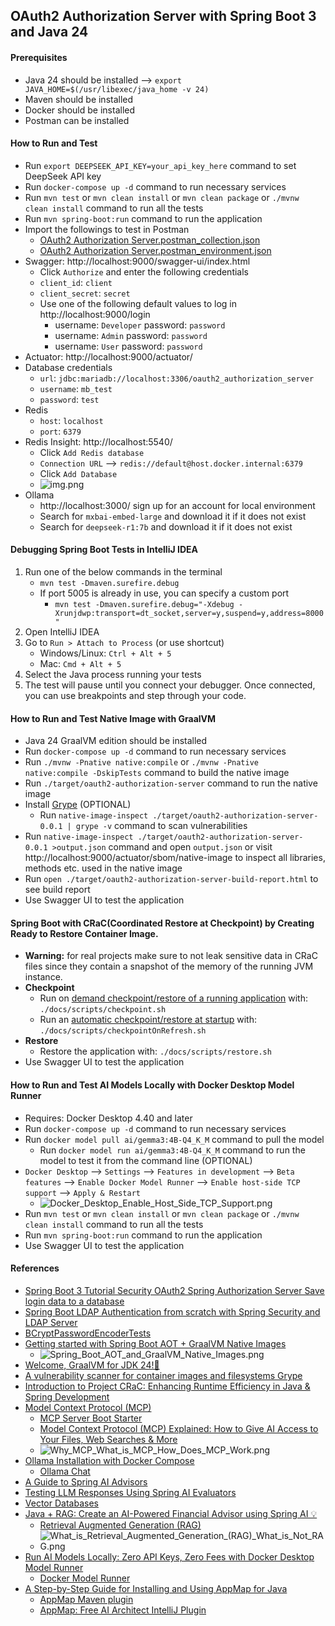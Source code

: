 ## OAuth2 Authorization Server with Spring Boot 3 and Java 24

#### Prerequisites

- Java 24 should be installed --> `export JAVA_HOME=$(/usr/libexec/java_home -v 24)`
- Maven should be installed
- Docker should be installed
- Postman can be installed

#### How to Run and Test

- Run `export DEEPSEEK_API_KEY=your_api_key_here` command to set DeepSeek API key
- Run `docker-compose up -d` command to run necessary services
- Run `mvn test` or `mvn clean install` or `mvn clean package` or `./mvnw clean install` command to run all the tests
- Run `mvn spring-boot:run` command to run the application
- Import the followings to test in Postman
    - [OAuth2 Authorization Server.postman_collection.json](docs/postman/OAuth2%20Authorization%20Server.postman_collection.json)
    - [OAuth2 Authorization Server.postman_environment.json](docs/postman/OAuth2%20Authorization%20Server.postman_environment.json)
- Swagger: http://localhost:9000/swagger-ui/index.html
    - Click `Authorize` and enter the following credentials
    - `client_id`: `client`
    - `client_secret`: `secret`
    - Use one of the following default values to log in http://localhost:9000/login
        - username: `Developer` password: `password`
        - username: `Admin` password: `password`
        - username: `User` password: `password`
- Actuator: http://localhost:9000/actuator/
- Database credentials
    - `url`: `jdbc:mariadb://localhost:3306/oauth2_authorization_server`
    - `username`: `mb_test`
    - `password`: `test`
- Redis
    - `host`: `localhost`
    - `port`: `6379`
- Redis Insight: http://localhost:5540/
    - Click `Add Redis database`
    - `Connection URL` --> `redis://default@host.docker.internal:6379`
    - Click `Add Database`
    - ![img.png](docs/Redis_Insight_Connection_Details.png)
- Ollama
    - http://localhost:3000/ sign up for an account for local environment
    - Search for `mxbai-embed-large` and download it if it does not exist
    - Search for `deepseek-r1:7b` and download it if it does not exist

#### Debugging Spring Boot Tests in IntelliJ IDEA

1. Run one of the below commands in the terminal
    - `mvn test -Dmaven.surefire.debug`
    - If port 5005 is already in use, you can specify a custom port
        - `mvn test -Dmaven.surefire.debug="-Xdebug -Xrunjdwp:transport=dt_socket,server=y,suspend=y,address=8000"`
2. Open IntelliJ IDEA
3. Go to `Run > Attach to Process` (or use shortcut)
    - Windows/Linux: `Ctrl + Alt + 5`
    - Mac: `Cmd + Alt + 5`
4. Select the Java process running your tests
5. The test will pause until you connect your debugger. Once connected, you can use breakpoints and step through your
   code.

#### How to Run and Test Native Image with GraalVM

- Java 24 GraalVM edition should be installed
- Run `docker-compose up -d` command to run necessary services
- Run `./mvnw -Pnative native:compile` or `./mvnw -Pnative native:compile -DskipTests` command to build the native image
- Run `./target/oauth2-authorization-server` command to run the native image
- Install [Grype](https://github.com/anchore/grype) (OPTIONAL)
    - Run `native-image-inspect ./target/oauth2-authorization-server-0.0.1 | grype -v` command to scan vulnerabilities
- Run `native-image-inspect ./target/oauth2-authorization-server-0.0.1 >output.json` command and open `output.json` or
  visit http://localhost:9000/actuator/sbom/native-image to inspect all libraries, methods etc. used in the native image
- Run `open ./target/oauth2-authorization-server-build-report.html` to see build report
- Use Swagger UI to test the application

#### Spring Boot with CRaC(Coordinated Restore at Checkpoint) by Creating Ready to Restore Container Image.

- **Warning:** for real projects make sure to not leak sensitive data in CRaC files since they contain a snapshot of the
  memory of the running JVM instance.
- **Checkpoint**
    - Run
      on [demand checkpoint/restore of a running application](https://docs.spring.io/spring-framework/reference/6.1/integration/checkpoint-restore.html#_on_demand_checkpointrestore_of_a_running_application)
      with: `./docs/scripts/checkpoint.sh`
    - Run
      an [automatic checkpoint/restore at startup](https://docs.spring.io/spring-framework/reference/6.1/integration/checkpoint-restore.html#_automatic_checkpointrestore_at_startup)
      with: `./docs/scripts/checkpointOnRefresh.sh`
- **Restore**
    - Restore the application with: `./docs/scripts/restore.sh`
- Use Swagger UI to test the application

#### How to Run and Test AI Models Locally with Docker Desktop Model Runner

- Requires: Docker Desktop 4.40 and later
- Run `docker-compose up -d` command to run necessary services
- Run `docker model pull ai/gemma3:4B-Q4_K_M` command to pull the model
    - Run `docker model run ai/gemma3:4B-Q4_K_M` command to run the model to test it from the command line (OPTIONAL)
- `Docker Desktop` --> `Settings` --> `Features in development` --> `Beta features` --> `Enable Docker Model Runner` -->
  `Enable host-side TCP support` --> `Apply & Restart`
    - ![Docker_Desktop_Enable_Host_Side_TCP_Support.png](docs/Docker_Desktop_Enable_Host_Side_TCP_Support.png)
- Run `mvn test` or `mvn clean install` or `mvn clean package` or `./mvnw clean install` command to run all the tests
- Run `mvn spring-boot:run` command to run the application
- Use Swagger UI to test the application

#### References

- [Spring Boot 3 Tutorial Security OAuth2 Spring Authorization Server Save login data to a database](https://www.youtube.com/watch?v=rVAqh-VDw2o)
- [Spring Boot LDAP Authentication from scratch with Spring Security and LDAP Server](https://www.youtube.com/watch?v=figTvA-MAZA)
- [BCryptPasswordEncoderTests](https://github.com/spring-projects/spring-security/blob/main/crypto/src/test/java/org/springframework/security/crypto/bcrypt/BCryptPasswordEncoderTests.java)
- [Getting started with Spring Boot AOT + GraalVM Native Images](https://www.youtube.com/watch?v=FjRBHKUP-NA)
    - ![Spring_Boot_AOT_and_GraalVM_Native_Images.png](docs/Spring_Boot_AOT_and_GraalVM_Native_Images.png)
- [Welcome, GraalVM for JDK 24!🚀](https://medium.com/graalvm/welcome-graalvm-for-jdk-24-7c829fe98ea1)
- [A vulnerability scanner for container images and filesystems Grype](https://github.com/anchore/grype)
- [Introduction to Project CRaC: Enhancing Runtime Efficiency in Java & Spring Development](https://www.youtube.com/watch?v=sVXUx_Y4hRU)
- [Model Context Protocol (MCP)](https://modelcontextprotocol.io/introduction)
    - [MCP Server Boot Starter](https://docs.spring.io/spring-ai/reference/api/mcp/mcp-server-boot-starter-docs.html)
    - [Model Context Protocol (MCP) Explained: How to Give AI Access to Your Files, Web Searches & More](https://www.youtube.com/watch?v=nNLshWCoe0o)
    - ![Why_MCP_What_is_MCP_How_Does_MCP_Work.png](docs/Why_MCP_What_is_MCP_How_Does_MCP_Work.png)
- [Ollama Installation with Docker Compose](https://geshan.com.np/blog/2025/02/ollama-docker-compose/)
    - [Ollama Chat](https://docs.spring.io/spring-ai/reference/api/chat/ollama-chat.html)
- [A Guide to Spring AI Advisors](https://www.baeldung.com/spring-ai-advisors)
- [Testing LLM Responses Using Spring AI Evaluators](https://www.baeldung.com/spring-ai-testing-ai-evaluators)
- [Vector Databases](https://docs.spring.io/spring-ai/reference/api/vectordbs.html)
- [Java + RAG: Create an AI-Powered Financial Advisor using Spring AI 💡](https://www.youtube.com/watch?v=6Pgmr7xMjiY)
    - [Retrieval Augmented Generation (RAG)](https://docs.spring.io/spring-ai/reference/api/retrieval-augmented-generation.html)
    - ![What_is_Retrieval_Augmented_Generation_(RAG)_What_is_Not_RAG.png](docs/What_is_Retrieval_Augmented_Generation_%28RAG%29_What_is_Not_RAG.png)
- [Run AI Models Locally: Zero API Keys, Zero Fees with Docker Desktop Model Runner](https://www.youtube.com/watch?v=6E6JFLMHcoQ)
    - [Docker Model Runner](https://docs.docker.com/desktop/features/model-runner/)
- [A Step-by-Step Guide for Installing and Using AppMap for Java](https://appmap.io/blog/2021/09/07/mapping-java-applications-tutorial/)
    - [AppMap Maven plugin](https://appmap.io/docs/reference/appmap-maven-plugin)
    - [AppMap: Free AI Architect IntelliJ Plugin](https://plugins.jetbrains.com/plugin/16701-appmap-free-ai-architect)